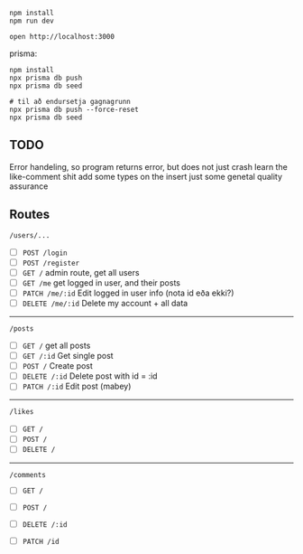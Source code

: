 ```
npm install
npm run dev
```

```
open http://localhost:3000
```

prisma:

```
npm install
npx prisma db push
npx prisma db seed

# til að endursetja gagnagrunn
npx prisma db push --force-reset
npx prisma db seed

```
## TODO

Error handeling, so program returns error, but does not just crash
learn the like-comment shit
add some types on the insert
just some genetal quality assurance

## Routes


`/users/...`
- [ ] `POST /login`
- [ ] `POST /register`
- [ ] `GET /` admin route, get all users
- [ ] `GET /me` get logged in user, and their posts
- [ ] `PATCH /me/:id` Edit logged in user info (nota id eða ekki?)
- [ ] `DELETE /me/:id` Delete my account + all data
---
`/posts`
- [ ] `GET /` get all posts
- [ ] `GET /:id` Get single post
- [ ] `POST /` Create post
- [ ] `DELETE /:id` Delete post with id = :id
- [ ] `PATCH /:id` Edit post (mabey)
---
`/likes`
- [ ] `GET /`
- [ ] `POST /`
- [ ] `DELETE /`
---
`/comments`
- [ ] `GET /`
- [ ] `POST /`
- [ ] `DELETE /:id`
- [ ] `PATCH /id`

